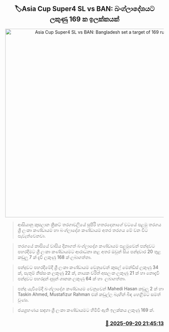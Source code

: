 <p align='center'><b><h2 align='center' title='Asia Cup Super4 SL vs BAN: Bangladesh set a target of 169 runs'>🏷Asia Cup Super4 SL vs BAN: බංග්ලාදේශයට ලකුණු 169 ක ඉලක්කයක්</h2></b></p>
<p align='center'><img src='https://helakuru.sgp1.cdn.digitaloceanspaces.com/esana/images/lib/asiacup-sl-vs-ban-2025.jpg' width='600' alt='Asia Cup Super4 SL vs BAN: Bangladesh set a target of 169 runs'></p>

> ආසියානු කුසලාන ක්‍රිකට් තරගාවලියේ සුපිරි හතරදෙනාගේ වටයේ පළමු තරගය ශ්‍රී ලංකා කණ්ඩායම හා බංග්ලාදේශ කණ්ඩායම අතර තරගය මේ වන විට පැවැත්වෙනවා.

> තරගයේ කාසියේ වාසිය දිනාගත් බංග්ලාදේශ කණ්ඩායම පළමුවෙන් පන්දුවට පහරදීමට ශ්‍රී ලංකා කණ්ඩායමට ආරාධනා කළ අතර ඔවුන් සිය පන්දුවාර 20 තුළ කඩුලු 7 ක් දැවී ලකුණු 168 ක් ලබාගත්තා.

> පන්දුවට පහරදීමේදී ශ්‍රී ලංකා කණ්ඩායම වෙනුවෙන් කුසල් මෙන්ඩිස් ලකුණු 34 ක්, පැතුම් නිස්සංක ලකුණු 22 ක්, නායක චරිත් අසලංක ලකුණු 21 ක් හා නොදැවී පන්දුවට පහරදුන් දසුන් ශානක ලකුණු 64 ක් හා  ලබාගත්තා.

> පන්දු යැවීමේදී බංග්ලාදේශ කණ්ඩායම වෙනුවෙන් Mahedi Hasan කඩුලු 2 ක් හා Taskin Ahmed, Mustafizur Rahman එක් කඩුල්ල බැඟින් බිඳ හෙළීමට සමත් වුණා.

> ජයග්‍රහණය සඳහා ශ්‍රී ලංකා කණ්ඩායමට හිමිවී ඇති ඉලක්කය ලකුණු 169 ක්.



<h3 align='right'><a href='https://www.helakuru.lk/esana/p/113826/'>📅 2025-09-20 21:45:13</a></h3>
